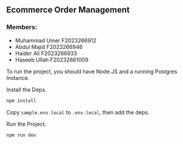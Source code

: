 ## Ecommerce Order Management

### Members:

- Muhammad Umer F2023266912
- Abdul Majid F2023266946
- Haider Ali F2023266933
- Haseeb Ullah F20232661009

To run the project, you should have Node.JS and a running Postgres Instance.

Install the Deps.

```bash
npm install
```

Copy `sample.env.local` to `.env.local`, then add the deps.

Run the Project.

```bash
npm run dev
```
